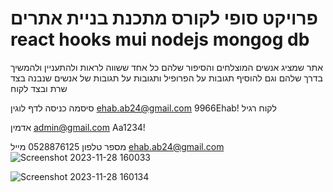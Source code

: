 # פרויקט סופי לקורס מתכנת בניית אתרים react hooks mui nodejs mongog db   


אתר שמציג אנשים המוצלחים והסיפור שלהם כל אחד ששווה לראות ולהתעניין ולהמשיך בדרך שלהם וגם להוסיף תגובות על הפרופיל ותגובות על תגובות של אנשים שנבנה בצד שרת ובצד לקוח 

סיסמה כניסה לדף לוגין ehab.ab24@gmail.com    9966Ehab!  לקוח רגיל 

אדמין admin@gmail.com Aa1234!      

מספר טלפון 0528876125 מייל ehab.ab24@gmail.com
![Screenshot 2023-11-28 160033](https://github.com/ehababuresh/full-stack-finish/assets/110368166/a3744dcd-e4a9-40e6-bbec-b93245ae1af0)


![Screenshot 2023-11-28 160134](https://github.com/ehababuresh/full-stack-finish/assets/110368166/3ad2ff19-759d-449d-80fb-47b4440f5fdf)
